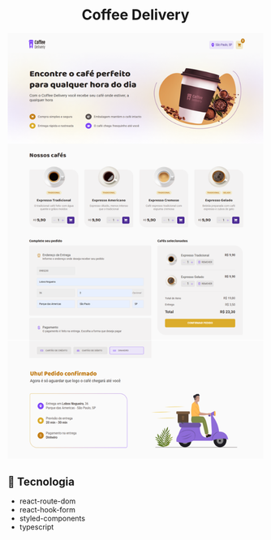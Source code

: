 <h1 align="center">Coffee Delivery</h1>

  ![imagem](imagem.png)

 ## 🔧 Tecnologia 
- react-route-dom
- react-hook-form
- styled-components
- typescript
